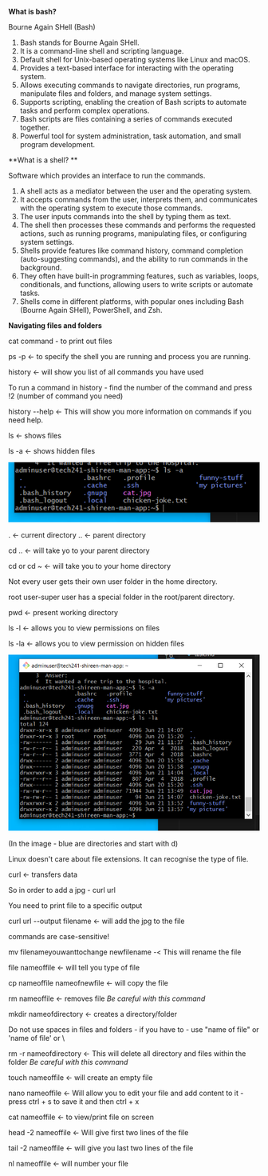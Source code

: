 **What is bash?**

Bourne Again SHell (Bash)

1) Bash stands for Bourne Again SHell.
2) It is a command-line shell and scripting language.
3) Default shell for Unix-based operating systems like Linux and macOS.
4) Provides a text-based interface for interacting with the operating system.
5) Allows executing commands to navigate directories, run programs, manipulate files and folders, and manage system settings.
6) Supports scripting, enabling the creation of Bash scripts to automate tasks and perform complex operations.
7) Bash scripts are files containing a series of commands executed together.
8) Powerful tool for system administration, task automation, and small program development.

**What is a shell? **

Software which provides an interface to run the commands.

1) A shell acts as a mediator between the user and the operating system.
2) It accepts commands from the user, interprets them, and communicates with the operating system to execute those commands.
3) The user inputs commands into the shell by typing them as text.
4) The shell then processes these commands and performs the requested actions, such as running programs, manipulating files, or configuring system settings.
5) Shells provide features like command history, command completion (auto-suggesting commands), and the ability to run commands in the background.
6) They often have built-in programming features, such as variables, loops, conditionals, and functions, allowing users to write scripts or automate tasks.
7) Shells come in different platforms, with popular ones including Bash (Bourne Again SHell), PowerShell, and Zsh.



**Navigating files and folders**

cat command - to print out files 

ps -p <- to specify the shell you are running and process you are running.

history <- will show you list of all commands you have used

To run a command in history - find the number of the command and press !2 (number of command you need)

history --help <- This will show you more information on commands if you need help.

ls <- shows files

ls -a <- shows hidden files

![Alt text](image.png)

. <- current directory
.. <- parent directory

cd .. <- will take yo to your parent directory

cd or cd ~ <- will take you to your home directory

Not every user gets their own user folder in the home directory.

root user-super user has a special folder in the root/parent directory.

pwd <- present working directory

ls -l <- allows you to view permissions on files

ls -la <- allows you to view permission on hidden files

![Alt text](image-1.png)

(In the image - blue are directories and start with d)

Linux doesn't care about file extensions. It can recognise the type of file.

curl <- transfers data 

So in order to add a jpg - curl url

You need to print file to a specific output

curl url --output filename <- will add the jpg to the file

commands are case-sensitive!

mv filenameyouwanttochange newfilename -< This will rename the file

file nameoffile <- will tell you type of file

cp nameoffile nameofnewfile <- will copy the file

rm nameoffile <- removes file *Be careful with this command*

mkdir nameofdirectory <- creates a directory/folder

Do not use spaces in files and folders - if you have to - use "name of file" or 'name of file' or \

rm -r nameofdirectory <- This will delete all directory and files within the folder *Be careful with this command*

touch nameoffile <- will create an empty file

nano nameoffile <- Will allow you to edit your file and add content to it - press ctrl + s to save it and then ctrl + x

cat nameoffile <- to view/print file on screen

head -2 nameoffile <- Will give first two lines of the file

tail -2 nameoffile <- will give you last two lines of the file

nl nameoffile <- will number your file







